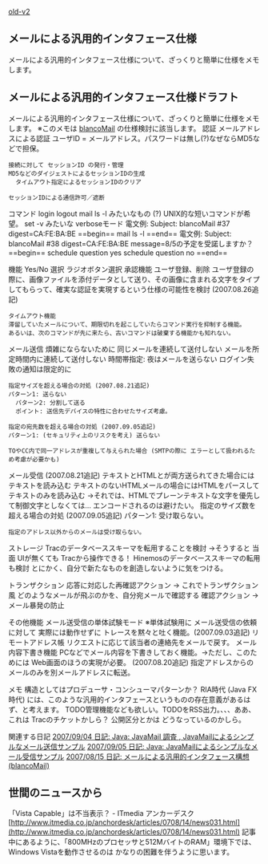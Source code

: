 [old-v2](ig070816-orig.html)

## メールによる汎用的インタフェース仕様

メールによる汎用的インタフェース仕様について、ざっくりと簡単に仕様をメモします。






## メールによる汎用的インタフェース仕様ドラフト


メールによる汎用的インタフェース仕様について、ざっくりと簡単に仕様をメモします。
※このメモは [blancoMail](http://www.igapyon.jp/blanco/blancomail.html) の仕様検討に該当します。
認証
  メールアドレスによる認証
    ユーザID = メールアドレス。パスワードは無し(?)なぜならMD5などで担保。
    
    接続に対して セッションID の発行・管理
    MD5などのダイジェストによるセッションIDの生成
      タイムアウト指定によるセッションIDのクリア
    
    セッションIDによる通信許可／遮断
  
  コマンド
  login
    logout
    mail ls -l みたいなもの (?) UNIX的な短いコマンドが希望。
    set -v みたいな verboseモード
    電文例:
    Subject: blancoMail #37
          digest=CA:FE:BA:BE
          ==begin==
          mail ls -l
          ==end==
    電文例:
    Subject: blancoMail #38
          digest=CA:FE:BA:BE
          message=8/5の予定を受諾しますか？
          ==begin==
          schedule question yes
          schedule question no
          ==end==
  
  機能
  Yes/No 選択
    ラジオボタン選択
    承認機能
    ユーザ登録、削除
    ユーザ登録の際に、画像ファイルを添付データとして送り、その画像に含まれる文字をタイプしてもらって、確実な認証を実現するという仕様の可能性を検討
      (2007.08.26追記)
    
    タイムアウト機能
    滞留していたメールについて、期限切れを起こしていたらコマンド実行を抑制する機能。
    あるいは、次のコマンドが先に来たら、古いコマンドは破棄する機能かも知れない。
  
  メール送信
  煩雑にならないために
    同じメールを連続して送付しない
      メールを所定時間内に連続して送付しない
      時間帯指定: 夜はメールを送らない
      ログイン失敗の通知は限定的に
    
    指定サイズを超える場合の対処 (2007.08.21追記)
    パターン1: 送らない
      パターン2: 分割して送る
      ポイント: 送信先デバイスの特性に合わせたサイズ考慮。
    
    指定の宛先数を超える場合の対処 (2007.09.05追記)
    パターン1: (セキュリティ上のリスクを考え) 送らない
    
    TOやCC内で同一アドレスが重複して与えられた場合 (SMTPの際に エラーとして扱われるため考慮が必要かも)
  
  メール受信 (2007.08.21追記)
  テキストとHTMLとが両方送られてきた場合にはテキストを読み込む
    テキストのないHTMLメールの場合にはHTMLをパースしてテキストのみを読み込む
    →それでは、HTMLでプレーンテキストな文字を優先して制御文字としなくては… エンコードされるのは避けたい。
    指定のサイズ数を超える場合の対処 (2007.09.05追記)
    パターン1: 受け取らない。
    
    指定のアドレス以外からのメールは受け取らない。
  
  ストレージ
  Tracのデータベーススキーマを転用することを検討
    →そうすると 当面 UIが無くても Tracから操作できる！
    Hinemosのデータベーススキーマの転用も検討
    とにかく、自分で新たなものを創造しないように気をつける。
  
  トランザクション
  応答に対応した再確認アクション → これでトランザクション風
    どのようなメールが飛ぶのかを、自分宛メールで確認する 確認アクション → メール暴発の防止
  


その他機能
メール送受信の単体試験モード
  ※単体試験用に メール送受信の依頼に対して 実際には動作せずに トレースを黙々と吐く機能。(2007.09.03追記)
  リモートアドレス帳
  リクエストに応じて該当者の連絡先をメールで戻す。
  メール内容下書き機能
  PCなどでメール内容を下書きしておく機能。→ただし、このためには Web画面のほうの実現が必要。
  (2007.08.20追記) 指定アドレスからのメールのみを別メールアドレスに転送。


メモ
構造としてはプロデューサ・コンシューマパターンか？
  RIA時代 (Java FX時代) には、このような汎用的インタフェースというものの存在意義があるはず、と考えます。
  TODO管理機能なども欲しい。TODOをRSS出力。、、、ああ、これは Tracのチケットかしら？ 公開区分とかは どうなっているのかしら。


関連する日記
[2007/09/04 日記: Java: JavaMail 調査 , JavaMailによるシンプルなメール送信サンプル](ig070904.html)
  [2007/09/05 日記: Java: JavaMailによるシンプルなメール受信サンプル](ig070905.html)
  [2007/08/15 日記: メールによる汎用的インタフェース構想 (blancoMail)](ig070815.html)


## 世間のニュースから

「Vista Capable」は不当表示？ - ITmedia アンカーデスク
  [http://www.itmedia.co.jp/anchordesk/articles/0708/14/news031.html](http://www.itmedia.co.jp/anchordesk/articles/0708/14/news031.html)
  記事中にあるように、「800MHzのプロセッサと512MバイトのRAM」環境下では、Windows Vistaを動作させるのは かなりの困難を伴うように思います。